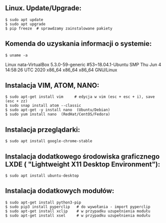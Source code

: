 ## Linux. Update/Upgrade:

```
$ sudo apt update
$ sudo apt upgrade
$ pip freeze  # sprawdzamy zainstalowane pakiety

```

## Komenda do uzyskania informacji o systemie:
```
$ uname -a

```
Linux nata-VirtualBox 5.3.0-59-generic #53~18.04.1-Ubuntu SMP Thu Jun 4 14:58:26 UTC 2020 x86_64 x86_64 x86_64 GNU/Linux

## Instalacja VIM, ATOM, NANO:
```
$ sudo apt-get install vim     # edycja w vim (esc + esc + i), save (esc + zz)
$ sudo snap install atom --classic
$ sudo apt-get -y install nano  (Ubuntu/Debian)
$ sudo yum install nano  (RedHat/CentOS/Fedora)

```
## Instalacja przeglądarki:

```
$ sudo apt install google-chrome-stable

```
## Instalacja dodatkowego środowiska graficznego LXDE ( "Lightweight X11 Desktop Environment"):
```
$ sudo apt install ubuntu-desktop  

```
## Instalacja dodatkowych modułów:
```
$ sudo apt-get install python3-pip
$ sudo pip3 install pyperclip   # do wywołania - import pyperclip
$ sudo apt-get install xclip    # w przypadku uzupełnienia modułu
$ sudo apt-get install xsel     # w przypadku uzupełnienia modułu
```




